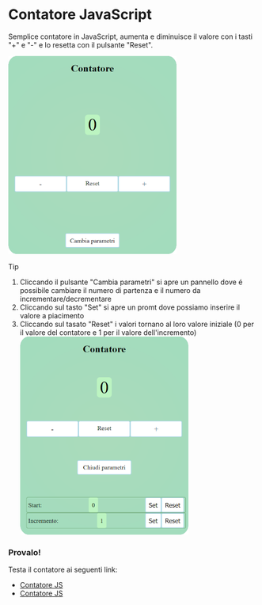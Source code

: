 # Contatore JavaScript
Semplice contatore in JavaScript, aumenta e diminuisce il valore con i tasti "+" e "-" e lo resetta con il pulsante "Reset".

![contaoreJS-chiuso-scalato](https://github.com/Danandree/contatoreJS/blob/main/assets/img/contaoreJS-chiuso-scalato.png)

> [!TIP]
> 1. Cliccando il pulsante "Cambia parametri" si apre un pannello dove é possibile cambiare il numero di partenza e il numero da incrementare/decrementare<br/>
> 2. Cliccando sul tasto "Set" si apre un promt dove possiamo inserire il valore a piacimento<br/>
> 3. Cliccando sul tasato "Reset" i valori tornano al loro valore iniziale (0 per il valore del contatore e 1 per il valore dell'incremento)<br/>
> ![contaoreJS-aperto-scalato](https://github.com/Danandree/contatoreJS/blob/main/assets/img/contaoreJS-aperto-scalato.png)
### Provalo!
Testa il contatore ai seguenti link: <br/>
- [Contatore JS](https://contatorejs-9a144.web.app/) <br/>
- [Contatore JS](https://contatorejs-9a144.firebaseapp.com/)
